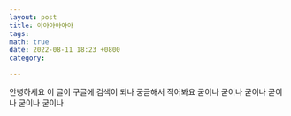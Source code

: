 ```yaml
---
layout: post
title: 아야야야야야
tags: 
math: true
date: 2022-08-11 18:23 +0800
category:

---
```


안녕하세요 이 글이 구글에 검색이 되나 궁금해서 적어봐요
굳이나 굳이나 굳이나 굳이나 굳이나 굳이나